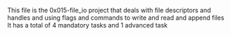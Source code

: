 This file is the 0x015-file_io project that deals with file descriptors and handles and using flags and commands to write and read and append files
It has a total of 4 mandatory tasks and 1 advanced task 
